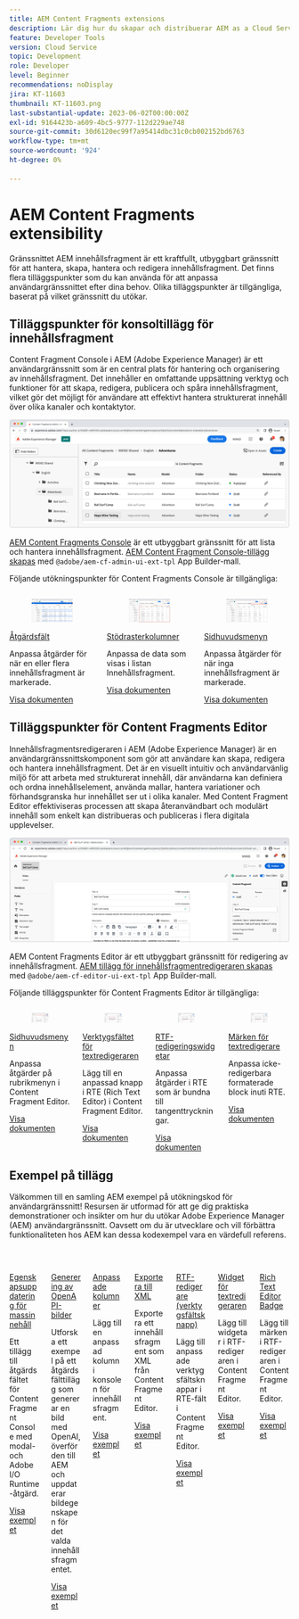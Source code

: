 ```yaml
---
title: AEM Content Fragments extensions
description: Lär dig hur du skapar och distribuerar AEM as a Cloud Service Content Fragment-tillägg
feature: Developer Tools
version: Cloud Service
topic: Development
role: Developer
level: Beginner
recommendations: noDisplay
jira: KT-11603
thumbnail: KT-11603.png
last-substantial-update: 2023-06-02T00:00:00Z
exl-id: 9164423b-a609-4bc5-9777-112d229ae748
source-git-commit: 30d6120ec99f7a95414dbc31c0cb002152bd6763
workflow-type: tm+mt
source-wordcount: '924'
ht-degree: 0%

---
```


# AEM Content Fragments extensibility

Gränssnittet AEM innehållsfragment är ett kraftfullt, utbyggbart gränssnitt för att hantera, skapa, hantera och redigera innehållsfragment. Det finns flera tilläggspunkter som du kan använda för att anpassa användargränssnittet efter dina behov. Olika tilläggspunkter är tillgängliga, baserat på vilket gränssnitt du utökar.

## Tilläggspunkter för konsoltillägg för innehållsfragment

Content Fragment Console i AEM (Adobe Experience Manager) är ett användargränssnitt som är en central plats för hantering och organisering av innehållsfragment. Det innehåller en omfattande uppsättning verktyg och funktioner för att skapa, redigera, publicera och spåra innehållsfragment, vilket gör det möjligt för användare att effektivt hantera strukturerat innehåll över olika kanaler och kontaktytor.

![Konsol för innehållsfragment](./assets/overview/cfc.png)

[AEM Content Fragments Console](https://experienceleague.adobe.com/docs/experience-manager-cloud-service/content/sites/administering/content-fragments/content-fragments-console.html) är ett utbyggbart gränssnitt för att lista och hantera innehållsfragment. [AEM Content Fragment Console-tillägg skapas](https://developer.adobe.com/uix/docs/services/aem-cf-console-admin/code-generation) med `@adobe/aem-cf-admin-ui-ext-tpl` App Builder-mall.

Följande utökningspunkter för Content Fragments Console är tillgängliga:

<div class="columns is-multiline">
      <div class="column is-half-tablet is-half-desktop is-one-third-widescreen" aria-label="Action bar">
        <div class="card" style="height: 100%">
          <div class="card-image">
            <figure class="image is-16by9">
              <a href="https://developer.adobe.com/uix/docs/services/aem-cf-console-admin/api/action-bar/" title="Åtgärdsfält" tabindex="-1" target="_blank" rel="referrer">
                <img class="is-bordered-r-small" src="./assets/overview/cfc-action-bar.png" alt="Åtgärdsfält">
              </a>
            </figure>
          </div>
          <div class="card-content is-padded-small">
            <div class="content">
              <p class="headline is-size-6 has-text-weight-bold"><a href="https://developer.adobe.com/uix/docs/services/aem-cf-console-admin/api/action-bar/" title="Åtgärdsfält" target="_blank" rel="referrer">Åtgärdsfält</a></p>
              <p class="is-size-6">Anpassa åtgärder för när en eller flera innehållsfragment är markerade.</p>
              <a href="https://developer.adobe.com/uix/docs/services/aem-cf-console-admin/api/action-bar/" class="spectrum-Button spectrum-Button--outline spectrum-Button--primary spectrum-Button--sizeM" target="_blank" rel="referrer">
                <span class="spectrum-Button-label has-no-wrap has-text-weight-bold">Visa dokumenten</span>
              </a>
            </div>
          </div>
        </div>
      </div>
  <div class="column is-half-tablet is-half-desktop is-one-third-widescreen" aria-label="Grid columns">
    <div class="card" style="height: 100%">
      <div class="card-image">
        <figure class="image is-16by9">
          <a href="https://developer.adobe.com/uix/docs/services/aem-cf-console-admin/api/grid-columns/" title="Stödrasterkolumner" tabindex="-1" target="_blank" rel="referrer">
            <img class="is-bordered-r-small" src="./assets/overview/cfc-grid-columns.png" alt="Stödrasterkolumner">
          </a>
        </figure>
      </div>
      <div class="card-content is-padded-small">
        <div class="content">
          <p class="headline is-size-6 has-text-weight-bold"><a href="https://developer.adobe.com/uix/docs/services/aem-cf-console-admin/api/grid-columns/" title="Stödrasterkolumner" target="_blank" rel="referrer">Stödrasterkolumner</a></p>
          <p class="is-size-6">Anpassa de data som visas i listan Innehållsfragment.</p>
          <a href="https://developer.adobe.com/uix/docs/services/aem-cf-console-admin/api/grid-columns/" class="spectrum-Button spectrum-Button--outline spectrum-Button--primary spectrum-Button--sizeM" target="_blank" rel="referrer">
            <span class="spectrum-Button-label has-no-wrap has-text-weight-bold">Visa dokumenten</span>
          </a>
        </div>
      </div>
    </div>
  </div>
  <div class="column is-half-tablet is-half-desktop is-one-third-widescreen" aria-label="Header menu">
    <div class="card" style="height: 100%">
      <div class="card-image">
        <figure class="image is-16by9">
          <a href="https://developer.adobe.com/uix/docs/services/aem-cf-console-admin/api/header-menu/" title="Sidhuvudsmenyn" tabindex="-1" target="_blank" rel="referrer">
            <img class="is-bordered-r-small" src="./assets/overview/cfc-header-menu.png" alt="Sidhuvudsmenyn">
          </a>
        </figure>
      </div>
      <div class="card-content is-padded-small">
        <div class="content">
          <p class="headline is-size-6 has-text-weight-bold"><a href="https://developer.adobe.com/uix/docs/services/aem-cf-console-admin/api/header-menu/" title="Sidhuvudsmenyn" target="_blank" rel="referrer">Sidhuvudsmenyn</a></p>
          <p class="is-size-6">Anpassa åtgärder för när inga innehållsfragment är markerade.</p>
          <a href="https://developer.adobe.com/uix/docs/services/aem-cf-console-admin/api/header-menu/" class="spectrum-Button spectrum-Button--outline spectrum-Button--primary spectrum-Button--sizeM" target="_blank" rel="referrer">
            <span class="spectrum-Button-label has-no-wrap has-text-weight-bold">Visa dokumenten</span>
          </a>
        </div>
      </div>
    </div>
  </div>  
</div>

## Tilläggspunkter för Content Fragments Editor

Innehållsfragmentsredigeraren i AEM (Adobe Experience Manager) är en användargränssnittskomponent som gör att användare kan skapa, redigera och hantera innehållsfragment. Det är en visuellt intuitiv och användarvänlig miljö för att arbeta med strukturerat innehåll, där användarna kan definiera och ordna innehållselement, använda mallar, hantera variationer och förhandsgranska hur innehållet ser ut i olika kanaler. Med Content Fragment Editor effektiviseras processen att skapa återanvändbart och modulärt innehåll som enkelt kan distribueras och publiceras i flera digitala upplevelser.

![Redigera innehållsfragment](./assets/overview/cfe.png)

AEM Content Fragments Editor är ett utbyggbart gränssnitt för redigering av innehållsfragment. [AEM tillägg för innehållsfragmentredigeraren skapas](https://developer.adobe.com/uix/docs/services/aem-cf-editor/code-generation/) med `@adobe/aem-cf-editor-ui-ext-tpl` App Builder-mall.

Följande tilläggspunkter för Content Fragments Editor är tillgängliga:

<div class="columns is-multiline">
    <div class="column is-half-tablet is-half-desktop is-one-third-widescreen" aria-label="Header menu">
      <div class="card" style="height: 100%">
        <div class="card-image">
          <figure class="image is-16by9">
            <a href="https://developer.adobe.com/uix/docs/services/aem-cf-editor/api/header-menu" title="Sidhuvudsmenyn" tabindex="-1" target="_blank" rel="referrer">
              <img class="is-bordered-r-small" src="./assets/overview/cfe-header-menu.png" alt="Sidhuvudsmenyn">
            </a>
          </figure>
        </div>
        <div class="card-content is-padded-small">
          <div class="content">
            <p class="headline is-size-6 has-text-weight-bold"><a href="https://developer.adobe.com/uix/docs/services/aem-cf-editor/api/header-menu/" title="Sidhuvudsmenyn" target="_blank" rel="referrer">Sidhuvudsmenyn</a></p>
            <p class="is-size-6">Anpassa åtgärder på rubrikmenyn i Content Fragment Editor.</p>
            <a href="https://developer.adobe.com/uix/docs/services/aem-cf-editor/api/header-menu" class="spectrum-Button spectrum-Button--outline spectrum-Button--primary spectrum-Button--sizeM" target="_blank" rel="referrer">
              <span class="spectrum-Button-label has-no-wrap has-text-weight-bold">Visa dokumenten</span>
            </a>
          </div>
        </div>
      </div>
    </div>
  <div class="column is-half-tablet is-half-desktop is-one-third-widescreen" aria-label="Rich Text Editor toolbar">
    <div class="card" style="height: 100%">
      <div class="card-image">
        <figure class="image is-16by9">
          <a href="https://developer.adobe.com/uix/docs/services/aem-cf-editor/api/rte-toolbar/" title="Verktygsfältet för textredigeraren" tabindex="-1" target="_blank" rel="referrer">
            <img class="is-bordered-r-small" src="./assets/overview/cfe-rte-toolbar.png" alt="Verktygsfältet för textredigeraren">
          </a>
        </figure>
      </div>
      <div class="card-content is-padded-small">
        <div class="content">
          <p class="headline is-size-6 has-text-weight-bold"><a href="https://developer.adobe.com/uix/docs/services/aem-cf-editor/api/rte-toolbar/" title="Verktygsfältet för textredigeraren"  target="_blank" rel="referrer">Verktygsfältet för textredigeraren</a></p>
          <p class="is-size-6">Lägg till en anpassad knapp i RTE (Rich Text Editor) i Content Fragment Editor.</p>
          <a href="https://developer.adobe.com/uix/docs/services/aem-cf-editor/api/rte-toolbar/" class="spectrum-Button spectrum-Button--outline spectrum-Button--primary spectrum-Button--sizeM" target="_blank" rel="referrer">
            <span class="spectrum-Button-label has-no-wrap has-text-weight-bold">Visa dokumenten</span>
          </a>
        </div>
      </div>
    </div>
  </div>

<div class="column is-half-tablet is-half-desktop is-one-third-widescreen" aria-label="Rich Text Editor widgets">
    <div class="card" style="height: 100%">
      <div class="card-image">
        <figure class="image is-16by9">
          <a href="https://developer.adobe.com/uix/docs/services/aem-cf-editor/api/rte-widgets/" title="RTF-redigeringswidgetar" tabindex="-1"  target="_blank" rel="referrer">
            <img class="is-bordered-r-small" src="./assets/overview/cfe-rte-widgets.png" alt="RTF-redigeringswidgetar">
          </a>
        </figure>
      </div>
      <div class="card-content is-padded-small">
        <div class="content">
          <p class="headline is-size-6 has-text-weight-bold"><a href="https://developer.adobe.com/uix/docs/services/aem-cf-editor/api/rte-widgets/" title="RTF-redigeringswidgetar" target="_blank" rel="referrer">RTF-redigeringswidgetar</a></p>
          <p class="is-size-6">Anpassa åtgärder i RTE som är bundna till tangenttryckningar.</p>
          <a href="https://developer.adobe.com/uix/docs/services/aem-cf-editor/api/rte-widgets/" class="spectrum-Button spectrum-Button--outline spectrum-Button--primary spectrum-Button--sizeM" target="_blank" rel="referrer">
            <span class="spectrum-Button-label has-no-wrap has-text-weight-bold">Visa dokumenten</span>
          </a>
        </div>
      </div>
    </div>
  </div>
  <div class="column is-half-tablet is-half-desktop is-one-third-widescreen" aria-label="Rich Text Editor badges">
    <div class="card" style="height: 100%">
      <div class="card-image">
        <figure class="image is-16by9">
          <a href="https://developer.adobe.com/uix/docs/services/aem-cf-editor/api/rte-badges/" title="Märken för textredigerare" tabindex="-1" target="_blank" rel="referrer">
            <img class="is-bordered-r-small" src="./assets/overview/cfe-rte-badges.png" alt="Märken för textredigerare">
          </a>
        </figure>
      </div>
      <div class="card-content is-padded-small">
        <div class="content">
          <p class="headline is-size-6 has-text-weight-bold"><a href="https://developer.adobe.com/uix/docs/services/aem-cf-editor/api/rte-badges/ " title="Märken för textredigerare" target="_blank" rel="referrer">Märken för textredigerare</a></p>
          <p class="is-size-6">Anpassa icke-redigerbara formaterade block inuti RTE.</p>
          <a href="https://developer.adobe.com/uix/docs/services/aem-cf-editor/api/rte-badges/" class="spectrum-Button spectrum-Button--outline spectrum-Button--primary spectrum-Button--sizeM" target="_blank" rel="referrer">
            <span class="spectrum-Button-label has-no-wrap has-text-weight-bold">Visa dokumenten</span>
          </a>
        </div>
      </div>
    </div>
  </div>
</div>

## Exempel på tillägg

Välkommen till en samling AEM exempel på utökningskod för användargränssnitt! Resursen är utformad för att ge dig praktiska demonstrationer och insikter om hur du utökar Adobe Experience Manager (AEM) användargränssnitt. Oavsett om du är utvecklare och vill förbättra funktionaliteten hos AEM kan dessa kodexempel vara en värdefull referens.

<div class="columns is-multiline">
  <div class="column is-half-tablet is-half-desktop is-one-third-widescreen" aria-label="Bulk property update">
    <div class="card" style="height: 100%">
      <div class="card-image">
        <figure class="image is-16by9">
          <a href="./examples/console-bulk-property-update.md" title="Uppdatering av massegenskap" tabindex="-1">
            <img class="is-bordered-r-small" src="./assets/../examples/assets/bulk-property-update/card.png" alt="Uppdatering av massegenskap">
          </a>
        </figure>
      </div>
      <div class="card-content is-padded-small">
        <div class="content">
          <p class="headline is-size-6 has-text-weight-bold"><a href="./examples/console-bulk-property-update.md" title="Uppdatering av massegenskap">Egenskapsuppdatering för massinnehåll</a></p>
          <p class="is-size-6">Ett tillägg till åtgärdsfältet för Content Fragment Console med modal- och Adobe I/O Runtime-åtgärd.</p>
          <a href="./examples/console-bulk-property-update.md" class="spectrum-Button spectrum-Button--outline spectrum-Button--primary spectrum-Button--sizeM">
            <span class="spectrum-Button-label has-no-wrap has-text-weight-bold">Visa exemplet</span>
          </a>
        </div>
      </div>
    </div>
  </div>
  <div class="column is-half-tablet is-half-desktop is-one-third-widescreen" aria-label="OpenAI-based image generation and upload to AEM extension">
        <div class="card" style="height: 100%">
            <div class="card-image">
                <figure class="image is-16by9">
                    <a href="./examples/console-image-generation-and-image-upload.md" title="OpenAI-baserad bildgenerering och överföring till AEM" tabindex="-1">
                        <img class="is-bordered-r-small" src="./examples/assets/digital-image-generation/card.png" alt="OpenAI-baserad bildgenerering och överföring till AEM">
                    </a>
                </figure>
            </div>
            <div class="card-content is-padded-small">
                <div class="content">
                    <p class="headline is-size-6 has-text-weight-bold"><a href="./examples/console-image-generation-and-image-upload.md" title="OpenAI-baserad bildgenerering och överföring till AEM">Generering av OpenAPI-bilder</a></p>
                    <p class="is-size-6">Utforska ett exempel på ett åtgärdsfälttillägg som genererar en bild med OpenAI, överför den till AEM och uppdaterar bildegenskapen för det valda innehållsfragmentet.</p>
                    <a href="./examples/console-image-generation-and-image-upload.md" class="spectrum-Button spectrum-Button--outline spectrum-Button--primary spectrum-Button--sizeM">
                        <span class="spectrum-Button-label has-no-wrap has-text-weight-bold">Visa exemplet</span>
                    </a>
                </div>
            </div>
        </div>
    </div>    
  <div class="column is-half-tablet is-half-desktop is-one-third-widescreen" aria-label="Custom columns">
    <div class="card" style="height: 100%">
      <div class="card-image">
        <figure class="image is-16by9">
          <a href="./examples/custom-grid-columns.md" title="Anpassade kolumner" tabindex="-1">
            <img class="is-bordered-r-small" src="./examples/assets/custom-grid-columns/card.png" alt="Anpassade kolumner">
          </a>
        </figure>
      </div>
      <div class="card-content is-padded-small">
        <div class="content">
          <p class="headline is-size-6 has-text-weight-bold"><a href="./examples/custom-grid-columns.md" title="Anpassade kolumner">Anpassade kolumner</a></p>
          <p class="is-size-6">Lägg till en anpassad kolumn i konsolen för innehållsfragment.</p>
          <a href="./examples/custom-grid-columns.md" class="spectrum-Button spectrum-Button--outline spectrum-Button--primary spectrum-Button--sizeM">
            <span class="spectrum-Button-label has-no-wrap has-text-weight-bold">Visa exemplet</span>
          </a>
        </div>
      </div>
    </div>
  </div>    
  <div class="column is-half-tablet is-half-desktop is-one-third-widescreen" aria-label="Export to XML">
    <div class="card" style="height: 100%">
      <div class="card-image">
        <figure class="image is-16by9">
          <a href="./examples/editor-export-to-xml.md" title="Exportera till XML" tabindex="-1">
            <img class="is-bordered-r-small" src="./examples/assets/export-to-xml/card.png" alt="Exportera till XML">
          </a>
        </figure>
      </div>
      <div class="card-content is-padded-small">
        <div class="content">
          <p class="headline is-size-6 has-text-weight-bold"><a href="./examples/editor-export-to-xml.md" title="Exportera till XML">Exportera till XML</a></p>
          <p class="is-size-6">Exportera ett innehållsfragment som XML från Content Fragment Editor.</p>
          <a href="./examples/editor-export-to-xml.md" class="spectrum-Button spectrum-Button--outline spectrum-Button--primary spectrum-Button--sizeM">
            <span class="spectrum-Button-label has-no-wrap has-text-weight-bold">Visa exemplet</span>
          </a>
        </div>
      </div>
    </div>
  </div>    
  <div class="column is-half-tablet is-half-desktop is-one-third-widescreen" aria-label="Rich Text Editor toolbar button">
    <div class="card" style="height: 100%">
      <div class="card-image">
        <figure class="image is-16by9">
          <a href="./examples/editor-rte-toolbar.md" title="RTF-redigerare (verktygsfältsknapp)" tabindex="-1">
            <img class="is-bordered-r-small" src="./examples/assets/rte/rte-toolbar-card.png" alt="RTF-redigerare (verktygsfältsknapp)">
          </a>
        </figure>
      </div>
      <div class="card-content is-padded-small">
        <div class="content">
          <p class="headline is-size-6 has-text-weight-bold"><a href="./examples/editor-rte-toolbar.md" title="RTF-redigerare (verktygsfältsknapp)">RTF-redigerare (verktygsfältsknapp)</a></p>
          <p class="is-size-6">Lägg till anpassade verktygsfältsknappar i RTE-fält i Content Fragment Editor.</p>
          <a href="./examples/editor-rte-toolbar.md" class="spectrum-Button spectrum-Button--outline spectrum-Button--primary spectrum-Button--sizeM">
            <span class="spectrum-Button-label has-no-wrap has-text-weight-bold">Visa exemplet</span>
          </a>
        </div>
      </div>
    </div>
  </div>   
  <div class="column is-half-tablet is-half-desktop is-one-third-widescreen" aria-label="Rich Text Editor Widget">
    <div class="card" style="height: 100%">
      <div class="card-image">
        <figure class="image is-16by9">
          <a href="./examples/editor-rte-widget.md" title="Widget för textredigeraren" tabindex="-1">
            <img class="is-bordered-r-small" src="./examples/assets/rte/rte-widget-card.png" alt="Widget för textredigeraren">
          </a>
        </figure>
      </div>
      <div class="card-content is-padded-small">
        <div class="content">
          <p class="headline is-size-6 has-text-weight-bold"><a href="./examples/editor-rte-toolbar.md" title="Widget för textredigeraren">Widget för textredigeraren</a></p>
          <p class="is-size-6">Lägg till widgetar i RTF-redigeraren i Content Fragment Editor.</p>
          <a href="./examples/editor-rte-widget.md" class="spectrum-Button spectrum-Button--outline spectrum-Button--primary spectrum-Button--sizeM">
            <span class="spectrum-Button-label has-no-wrap has-text-weight-bold">Visa exemplet</span>
          </a>
        </div>
      </div>
    </div>
  </div>   
  <div class="column is-half-tablet is-half-desktop is-one-third-widescreen" aria-label="Rich Text Editor Badge">
    <div class="card" style="height: 100%">
      <div class="card-image">
        <figure class="image is-16by9">
          <a href="./examples/editor-rte-badges.md" title="Rich Text Editor Badge" tabindex="-1">
            <img class="is-bordered-r-small" src="./examples/assets/rte/rte-badge-card.png" alt="Rich Text Editor Badge">
          </a>
        </figure>
      </div>
      <div class="card-content is-padded-small">
        <div class="content">
          <p class="headline is-size-6 has-text-weight-bold"><a href="./examples/editor-rte-badges.md" title="Rich Text Editor Badge">Rich Text Editor Badge</a></p>
          <p class="is-size-6">Lägg till märken i RTF-redigeraren i Content Fragment Editor.</p>
          <a href="./examples/editor-rte-badges.md" class="spectrum-Button spectrum-Button--outline spectrum-Button--primary spectrum-Button--sizeM">
            <span class="spectrum-Button-label has-no-wrap has-text-weight-bold">Visa exemplet</span>
          </a>
        </div>
      </div>
    </div>
  </div> 
</div>
